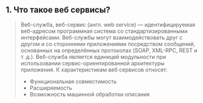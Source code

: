 ## 1. Что такое веб сервисы?
>Веб-служба, веб-сервис (англ. web service) — идентифицируемая веб-адресом программная система со стандартизированными интерфейсами. Веб-службы могут взаимодействовать друг с другом и со сторонними приложениями посредством сообщений, основанных на определённых протоколах (SOAP, XML-RPC, REST и т. д.). Веб-служба является единицей модульности при использовании сервис-ориентированной архитектуры приложения. К характеристикам веб сервисов относят:
> - Функциональная совместимость
> - Расширяемость
> - Возможность машинной обработки описания
